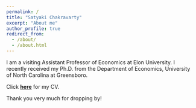 ```yaml
---
permalink: /
title: "Satyaki Chakravarty"
excerpt: "About me"
author_profile: true
redirect_from: 
  - /about/
  - /about.html
---
```


I am a visiting Assistant Professor of Economics at Elon University. I recently received my Ph.D. from the Department of Economics, University of North Carolina at Greensboro.

Click [**here**](https://satyaki4.github.io/files/satyaki_CV_UNCG.pdf) for my CV.

Thank you very much for dropping by!
